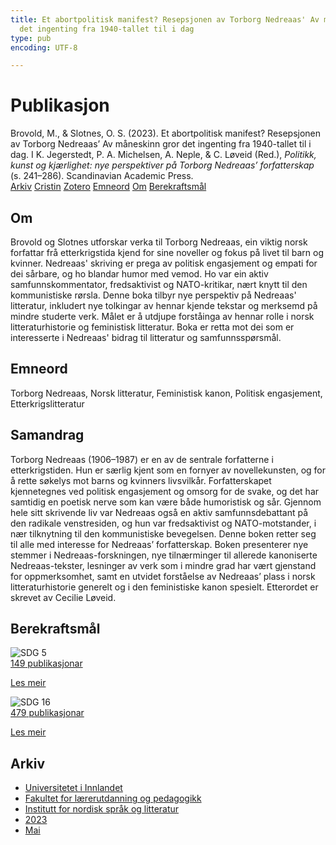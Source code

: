 ```yaml
---
title: Et abortpolitisk manifest? Resepsjonen av Torborg Nedreaas' Av måneskinn gror
  det ingenting fra 1940-tallet til i dag
type: pub
encoding: UTF-8

---
```

<h1>Publikasjon</h1>
<article id="csl-bib-container-ESSJZJGU" class="csl-bib-container">
  <div class="csl-bib-body"> <div class="csl-entry">Brovold, M., &#38; Slotnes, O. S. (2023). Et abortpolitisk manifest? Resepsjonen av Torborg Nedreaas’ Av måneskinn gror det ingenting fra 1940-tallet til i dag. I K. Jegerstedt, P. A. Michelsen, A. Neple, &#38; C. Løveid (Red.), <i>Politikk, kunst og kjærlighet: nye perspektiver på Torborg Nedreaas’ forfatterskap</i> (s. 241–286). Scandinavian Academic Press.</div> </div>
  <div class="csl-bib-buttons">
    <a href="#taxonomy-article-ESSJZJGU" alt="archive" class="csl-bib-button">Arkiv</a>
    <a href="https://app.cristin.no/results/show.jsf?id=2146931" alt="Cristin" class="csl-bib-button">Cristin</a>
    <a href="http://zotero.org/groups/5881554/items/ESSJZJGU" alt="Zotero" class="csl-bib-button">Zotero</a>
    <a href="#keywords-article-ESSJZJGU" alt="keywords" class="csl-bib-button">Emneord</a>
    <a href="#about-article-ESSJZJGU" alt="about_pub" class="csl-bib-button">Om</a>
    <a href="#sdg-article-ESSJZJGU" alt="sdg" class="csl-bib-button">Berekraftsmål</a>
  </div>
  <div id="csl-bib-meta-container-ESSJZJGU"></div>
</article>
<div id="csl-bib-meta-ESSJZJGU" class="csl-bib-meta">
  <article id="about-article-ESSJZJGU" class="about_pub-article">
    <h1>Om</h1>
    Brovold og Slotnes utforskar verka til Torborg Nedreaas, ein viktig norsk forfattar frå etterkrigstida kjend for sine noveller og fokus på livet til barn og kvinner. Nedreaas' skriving er prega av politisk engasjement og empati for dei sårbare, og ho blandar humor med vemod. Ho var ein aktiv samfunnskommentator, fredsaktivist og NATO-kritikar, nært knytt til den kommunistiske rørsla. Denne boka tilbyr nye perspektiv på Nedreaas' litteratur, inkludert nye tolkingar av hennar kjende tekstar og merksemd på mindre studerte verk. Målet er å utdjupe forståinga av hennar rolle i norsk litteraturhistorie og feministisk litteratur. Boka er retta mot dei som er interesserte i Nedreaas' bidrag til litteratur og samfunnsspørsmål.
  </article>
  <article id="keywords-article-ESSJZJGU" class="keywords-article">
    <h1>Emneord</h1>
    Torborg Nedreaas, Norsk litteratur, Feministisk kanon, Politisk engasjement, Etterkrigslitteratur
  </article>
  <article id="abstract-article-ESSJZJGU" class="abstract-article">
    <h1>Samandrag</h1>
    Torborg Nedreaas (1906–1987) er en av de sentrale forfatterne i etterkrigstiden. Hun er særlig kjent som en fornyer av novellekunsten, og for å rette søkelys mot barns og kvinners livsvilkår. Forfatterskapet kjennetegnes ved politisk engasjement og omsorg for de svake, og det har samtidig en poetisk nerve som kan være både humoristisk og sår. Gjennom hele sitt skrivende liv var Nedreaas også en aktiv samfunnsdebattant på den radikale venstresiden, og hun var fredsaktivist og NATO-motstander, i nær tilknytning til den kommunistiske bevegelsen. Denne boken retter seg til alle med interesse for Nedreaas’ forfatterskap. Boken presenterer nye stemmer i Nedreaas-forskningen, nye tilnærminger til allerede kanoniserte Nedreaas-tekster, lesninger av verk som i mindre grad har vært gjenstand for oppmerksomhet, samt en utvidet forståelse av Nedreaas’ plass i norsk litteraturhistorie generelt og i den feministiske kanon spesielt. Etterordet er skrevet av Cecilie Løveid.
  </article>
  <article id="sdg-article-ESSJZJGU" class="sdg-article">
    <h1>Berekraftsmål</h1>
    <div class="sdg-container"><div id="sdg5" class="sdg">
        <img src="{{< params subfolder >}}images/sdg/sdg05_nn.png" class="image" alt="SDG 5">
        <div class="sdg-overlay">
          <a href="{{< params subfolder >}}nn/archive/?sdg=5#archive" class="sdg-publication-count"><span>149</span> publikasjonar</a>
          <p><a href="https://fn.no/om-fn/fns-baerekraftsmaal/likestilling-mellom-kjoennene?lang=nno-NO" class="sdg-read-more">Les meir</a></p>
        </div>
      </div> <div id="sdg16" class="sdg">
        <img src="{{< params subfolder >}}images/sdg/sdg16_nn.png" class="image" alt="SDG 16">
        <div class="sdg-overlay">
          <a href="{{< params subfolder >}}nn/archive/?sdg=16#archive" class="sdg-publication-count"><span>479</span> publikasjonar</a>
          <p><a href="https://fn.no/om-fn/fns-baerekraftsmaal/fred-rettferdighet-og-velfungerende-institusjoner?lang=nno-NO" class="sdg-read-more">Les meir</a></p>
        </div>
      </div></div>
  </article>
  <article id="taxonomy-article-ESSJZJGU" class="taxonomy-article">
    <h1>Arkiv</h1>
    <ul>
      <li><a href="{{< params subfolder >}}nn/archive/?key=3DCRN523">Universitetet i Innlandet</a></li>
      <li><a href="{{< params subfolder >}}nn/archive/?key=WYNZA47F">Fakultet for lærerutdanning og pedagogikk</a></li>
      <li><a href="{{< params subfolder >}}nn/archive/?key=T9U6ILTU">Institutt for nordisk språk og litteratur</a></li>
      <li><a href="{{< params subfolder >}}nn/archive/?key=2WDT9FBV">2023</a></li>
      <li><a href="{{< params subfolder >}}nn/archive/?key=VLUTJZFF">Mai</a></li>
    </ul>
  </article>
</div>
